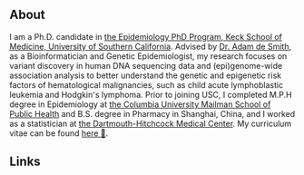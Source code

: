 <!--
**XUKEREN/XUKEREN** is a ✨ _special_ ✨ repository because its `README.md` (this file) appears on your GitHub profile.

Here are some ideas to get you started:

- 🔭 I’m currently working on ...
- 🌱 I’m currently learning ...
- 👯 I’m looking to collaborate on ...
- 🤔 I’m looking for help with ...
- 💬 Ask me about ...
- 📫 How to reach me: ...
- 😄 Pronouns: ...
- ⚡ Fun fact: ...
-->

## About  
I am a Ph.D. candidate in [the Epidemiology PhD Program, Keck School of Medicine, University of Southern California](https://keck.usc.edu/). Advised by [Dr. Adam de Smith](https://keck.usc.edu/faculty-search/adam-de-smith/), as a Bioinformatician and Genetic Epidemiologist, my research focuses on variant discovery in human DNA sequencing data and (epi)genome-wide association analysis to better understand the genetic and epigenetic risk factors of hematological malignancies, such as child acute lymphoblastic leukemia and Hodgkin's lymphoma. Prior to joining USC, I completed M.P.H degree in Epidemiology at [the Columbia University Mailman School of Public Health](https://www.publichealth.columbia.edu/) and B.S. degree in Pharmacy in Shanghai, China, and I worked as a statistician at [the Dartmouth-Hitchcock Medical Center](https://www.dartmouth-hitchcock.org/). My curriculum vitae can be found [here :open_file_folder:](https://xukeren.rbind.io/cv/cv.pdf). 


## Links
[Twitter]:https://twitter.com/kerenxuepi
[LinkedIn]:https://www.linkedin.com/in/kerenxu/
[GitHub]:https://github.com/XUKEREN
[Website]:https://xukeren.rbind.io/
